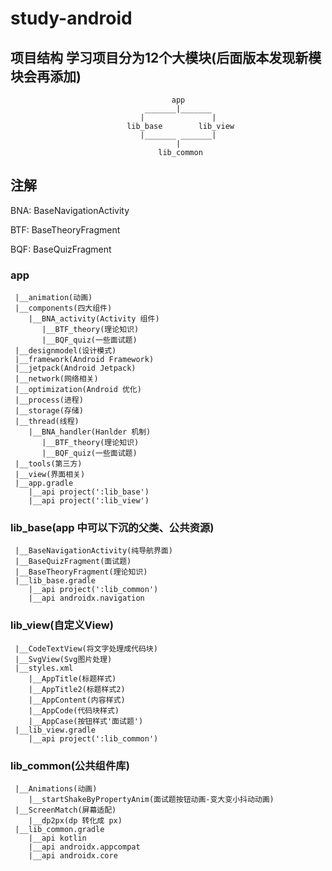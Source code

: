 # study-android

## 项目结构 学习项目分为12个大模块(后面版本发现新模块会再添加)

                                        app
                                  _______|_______
                                 |               |
                              lib_base        lib_view
                                 |_______ _______|
                                         |
                                     lib_common

## 注解

   BNA: BaseNavigationActivity
   
   BTF: BaseTheoryFragment
   
   BQF: BaseQuizFragment

### app
     |__animation(动画)
     |__components(四大组件)
        |__BNA_activity(Activity 组件)
           |__BTF_theory(理论知识)
           |__BQF_quiz(一些面试题)
     |__designmodel(设计模式)
     |__framework(Android Framework)
     |__jetpack(Android Jetpack)
     |__network(网络相关)
     |__optimization(Android 优化)
     |__process(进程)
     |__storage(存储)
     |__thread(线程)
        |__BNA_handler(Hanlder 机制)
           |__BTF_theory(理论知识)
           |__BQF_quiz(一些面试题)
     |__tools(第三方)
     |__view(界面相关)
     |__app.gradle
        |__api project(':lib_base')
        |__api project(':lib_view')

### lib_base(app 中可以下沉的父类、公共资源)
     |__BaseNavigationActivity(纯导航界面)
     |__BaseQuizFragment(面试题)
     |__BaseTheoryFragment(理论知识)
     |__lib_base.gradle
        |__api project(':lib_common')
        |__api androidx.navigation

### lib_view(自定义View)
     |__CodeTextView(将文字处理成代码块)
     |__SvgView(Svg图片处理)
     |__styles.xml
        |__AppTitle(标题样式)
        |__AppTitle2(标题样式2)
        |__AppContent(内容样式)
        |__AppCode(代码块样式)
        |__AppCase(按钮样式'面试题')
     |__lib_view.gradle
        |__api project(':lib_common')

### lib_common(公共组件库)
     |__Animations(动画)
        |__startShakeByPropertyAnim(面试题按钮动画-变大变小抖动动画)
     |__ScreenMatch(屏幕适配)
        |__dp2px(dp 转化成 px)
     |__lib_common.gradle
        |__api kotlin
        |__api androidx.appcompat
        |__api androidx.core
